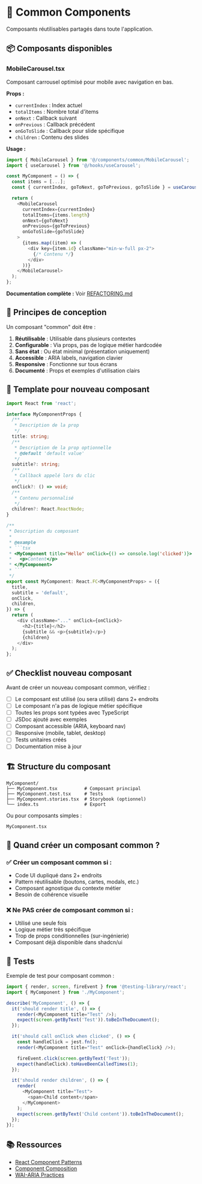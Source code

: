 # 🧩 Common Components

Composants réutilisables partagés dans toute l'application.

## 📦 Composants disponibles

### MobileCarousel.tsx
Composant carrousel optimisé pour mobile avec navigation en bas.

**Props :**
- `currentIndex` : Index actuel
- `totalItems` : Nombre total d'items
- `onNext` : Callback suivant
- `onPrevious` : Callback précédent
- `onGoToSlide` : Callback pour slide spécifique
- `children` : Contenu des slides

**Usage :**
```typescript
import { MobileCarousel } from '@/components/common/MobileCarousel';
import { useCarousel } from '@/hooks/useCarousel';

const MyComponent = () => {
  const items = [...];
  const { currentIndex, goToNext, goToPrevious, goToSlide } = useCarousel(items.length);

  return (
    <MobileCarousel
      currentIndex={currentIndex}
      totalItems={items.length}
      onNext={goToNext}
      onPrevious={goToPrevious}
      onGoToSlide={goToSlide}
    >
      {items.map((item) => (
        <div key={item.id} className="min-w-full px-2">
          {/* Contenu */}
        </div>
      ))}
    </MobileCarousel>
  );
};
```

**Documentation complète :** Voir [REFACTORING.md](../../../REFACTORING.md#-composant-mobilecarousel)

## 🎨 Principes de conception

Un composant "common" doit être :

1. **Réutilisable** : Utilisable dans plusieurs contextes
2. **Configurable** : Via props, pas de logique métier hardcodée
3. **Sans état** : Ou état minimal (présentation uniquement)
4. **Accessible** : ARIA labels, navigation clavier
5. **Responsive** : Fonctionne sur tous écrans
6. **Documenté** : Props et exemples d'utilisation clairs

## 📝 Template pour nouveau composant

```typescript
import React from 'react';

interface MyComponentProps {
  /**
   * Description de la prop
   */
  title: string;
  /**
   * Description de la prop optionnelle
   * @default 'default value'
   */
  subtitle?: string;
  /**
   * Callback appelé lors du clic
   */
  onClick?: () => void;
  /**
   * Contenu personnalisé
   */
  children?: React.ReactNode;
}

/**
 * Description du composant
 *
 * @example
 * ```tsx
 * <MyComponent title="Hello" onClick={() => console.log('clicked')}>
 *   <p>Content</p>
 * </MyComponent>
 * ```
 */
export const MyComponent: React.FC<MyComponentProps> = ({
  title,
  subtitle = 'default',
  onClick,
  children,
}) => {
  return (
    <div className="..." onClick={onClick}>
      <h2>{title}</h2>
      {subtitle && <p>{subtitle}</p>}
      {children}
    </div>
  );
};
```

## ✅ Checklist nouveau composant

Avant de créer un nouveau composant common, vérifiez :

- [ ] Le composant est utilisé (ou sera utilisé) dans 2+ endroits
- [ ] Le composant n'a pas de logique métier spécifique
- [ ] Toutes les props sont typées avec TypeScript
- [ ] JSDoc ajouté avec exemples
- [ ] Composant accessible (ARIA, keyboard nav)
- [ ] Responsive (mobile, tablet, desktop)
- [ ] Tests unitaires créés
- [ ] Documentation mise à jour

## 🏗️ Structure du composant

```
MyComponent/
├── MyComponent.tsx          # Composant principal
├── MyComponent.test.tsx     # Tests
├── MyComponent.stories.tsx  # Storybook (optionnel)
└── index.ts                 # Export
```

Ou pour composants simples :

```
MyComponent.tsx
```

## 🎯 Quand créer un composant common ?

### ✅ Créer un composant common si :

- Code UI dupliqué dans 2+ endroits
- Pattern réutilisable (boutons, cartes, modals, etc.)
- Composant agnostique du contexte métier
- Besoin de cohérence visuelle

### ❌ Ne PAS créer de composant common si :

- Utilisé une seule fois
- Logique métier très spécifique
- Trop de props conditionnelles (sur-ingénierie)
- Composant déjà disponible dans shadcn/ui

## 🧪 Tests

Exemple de test pour composant common :

```typescript
import { render, screen, fireEvent } from '@testing-library/react';
import { MyComponent } from './MyComponent';

describe('MyComponent', () => {
  it('should render title', () => {
    render(<MyComponent title="Test" />);
    expect(screen.getByText('Test')).toBeInTheDocument();
  });

  it('should call onClick when clicked', () => {
    const handleClick = jest.fn();
    render(<MyComponent title="Test" onClick={handleClick} />);

    fireEvent.click(screen.getByText('Test'));
    expect(handleClick).toHaveBeenCalledTimes(1);
  });

  it('should render children', () => {
    render(
      <MyComponent title="Test">
        <span>Child content</span>
      </MyComponent>
    );
    expect(screen.getByText('Child content')).toBeInTheDocument();
  });
});
```

## 📚 Ressources

- [React Component Patterns](https://reactpatterns.com/)
- [Component Composition](https://react.dev/learn/passing-props-to-a-component)
- [WAI-ARIA Practices](https://www.w3.org/WAI/ARIA/apg/)
